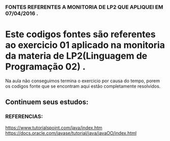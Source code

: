 ### FONTES REFERENTES A MONITORIA DE LP2 QUE APLIQUEI EM 07/04/2016 .
# Este codigos fontes são referentes ao exercicio 01  aplicado na monitoria da materia de LP2(Linguagem de Programação 02) .
Na aula não conseguimos termina o exercicio por causa do tempo, porem os codigos fonte que se encontram aqui 
estão completamente resolvidos.
## Continuem seus estudos:  
### REFERENCIAS:  

https://www.tutorialspoint.com/java/index.htm  
https://docs.oracle.com/javase/tutorial/java/javaOO/index.html
